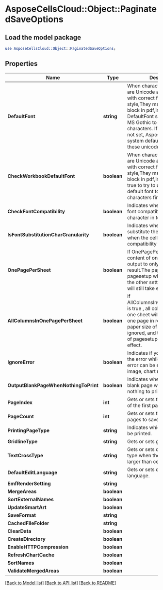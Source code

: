 # AsposeCellsCloud::Object::PaginatedSaveOptions 

## Load the model package
```perl
use AsposeCellsCloud::Object::PaginatedSaveOptions;
```

## Properties
Name | Type | Description | Notes
------------ | ------------- | ------------- | -------------
**DefaultFont** | **string** | When characters in the Excel are Unicode and not be set with correct font in cell style,They may appear as block in pdf,image.Set the DefaultFont such as MingLiu or MS Gothic to show these characters. If this property is not set, Aspose.Cells will use system default font to show these unicode characters. |
**CheckWorkbookDefaultFont** | **boolean** | When characters in the Excel are Unicode and not be set with correct font in cell style,They may appear as block in pdf,image.Set this to true to try to use workbook's default font to show these characters first. |
**CheckFontCompatibility** | **boolean** | Indicates whether to check font compatibility for every character in text. |
**IsFontSubstitutionCharGranularity** | **boolean** | Indicates whether to only substitute the font of character when the cell font is not compatibility for it. |
**OnePagePerSheet** | **boolean** | If OnePagePerSheet is true , all content of one sheet will output to only one page in result.The paper size of pagesetup will be invalid, and the other settings of pagesetup will still take effect. |
**AllColumnsInOnePagePerSheet** | **boolean** | If AllColumnsInOnePagePerSheet is true , all column content of one sheet will output to only one page in result.The width of paper size of pagesetup will be ignored, and the other settings of pagesetup will still take effect. |
**IgnoreError** | **boolean** | Indicates if you need to hide the error while rendering.The error can be error in shape, image, chart rendering, etc. |
**OutputBlankPageWhenNothingToPrint** | **boolean** | Indicates whether to output a blank page when there is nothing to print. |
**PageIndex** | **int** | Gets or sets the 0-based index of the first page to save. |
**PageCount** | **int** | Gets or sets the number of pages to save. |
**PrintingPageType** | **string** | Indicates which pages will not be printed. |
**GridlineType** | **string** | Gets or sets gridline type. |
**TextCrossType** | **string** | Gets or sets displaying text type when the text width is larger than cell width. |
**DefaultEditLanguage** | **string** | Gets or sets default edit language. |
**EmfRenderSetting** | **string** |  |
**MergeAreas** | **boolean** |  |
**SortExternalNames** | **boolean** |  |
**UpdateSmartArt** | **boolean** |  |
**SaveFormat** | **string** |  |
**CachedFileFolder** | **string** |  |
**ClearData** | **boolean** |  |
**CreateDirectory** | **boolean** |  |
**EnableHTTPCompression** | **boolean** |  |
**RefreshChartCache** | **boolean** |  |
**SortNames** | **boolean** |  |
**ValidateMergedAreas** | **boolean** |  |  

[[Back to Model list]](../README.md#documentation-for-models) [[Back to API list]](../README.md#documentation-for-api-endpoints) [[Back to README]](../README.md)


